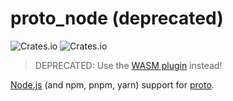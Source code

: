 # proto_node (deprecated)

![Crates.io](https://img.shields.io/crates/v/proto_node) ![Crates.io](https://img.shields.io/crates/d/proto_node)

> DEPRECATED: Use the [WASM plugin](https://github.com/moonrepo/node-plugin) instead!

[Node.js](https://nodejs.org/) (and npm, pnpm, yarn) support for [proto](https://moonrepo.dev/proto).
